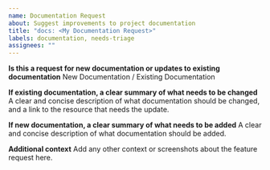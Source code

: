 ```yaml
---
name: Documentation Request
about: Suggest improvements to project documentation
title: "docs: <My Documentation Request>"
labels: documentation, needs-triage
assignees: ""
---
```


**Is this a request for new documentation or updates to existing documentation**
New Documentation / Existing Documentation

**If existing documentation, a clear summary of what needs to be changed**
A clear and concise description of what documentation should be changed, and a link to the resource that needs the update.

**If new documentation, a clear summary of what needs to be added**
A clear and concise description of what documentation should be added.

**Additional context**
Add any other context or screenshots about the feature request here.
